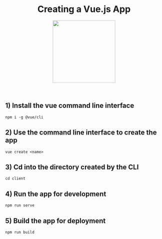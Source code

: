 <div align = "center">

# Creating a Vue.js App

<a href = "https://vuejs.org"><img height="200" src = "https://www.vectorlogo.zone/logos/vuejs/vuejs-ar21.png">
</div></a>

<br>

## 1) Install the vue command line interface

```npm i -g @vue/cli```

## 2) Use the command line interface to create the app

```vue create <name>```

## 3) Cd into the directory created by the CLI

```cd client```

## 4) Run the app for development

```npm run serve```

## 5) Build the app for deployment

```npm run build```